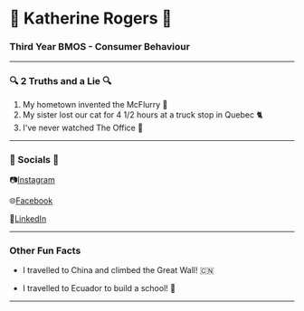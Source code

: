 # :purple_heart: Katherine Rogers :purple_heart:

### Third Year BMOS - Consumer Behaviour

---

### :mag: 2 Truths and a Lie :mag:

1. My hometown invented the McFlurry :icecream:
2. My sister lost our cat for 4 1/2 hours at a truck stop in Quebec :cat2:
3. I've never watched The Office :office:

---

### :mega: Socials :mega: 


:camera:[Instagram](https://www.instagram.com/katherine.rogers/)

:globe_with_meridians:[Facebook](https://www.facebook.com/katherine.rogers.5454)

:briefcase:[LinkedIn](www.linkedin.com/in/katherine-anne-rogers)

---

### Other Fun Facts

- I travelled to China and climbed the Great Wall! :cn:

- I travelled to Ecuador to build a school! :school:

---

